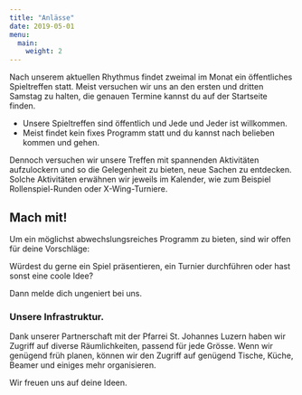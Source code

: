 ```yaml
---
title: "Anlässe"
date: 2019-05-01
menu:
  main:
    weight: 2
---
```


Nach unserem aktuellen Rhythmus findet zweimal im Monat ein öffentliches Spieltreffen statt. Meist versuchen wir uns an den ersten und dritten Samstag zu halten, die genauen Termine kannst du auf der Startseite finden.

* Unsere Spieltreffen sind öffentlich und Jede und Jeder ist willkommen.
* Meist findet kein fixes Programm statt und du kannst nach belieben kommen und gehen.

Dennoch versuchen wir unsere Treffen mit spannenden Aktivitäten aufzulockern und so die Gelegenheit zu bieten, neue Sachen zu entdecken.
Solche Aktivitäten erwähnen wir jeweils im Kalender, wie zum Beispiel Rollenspiel-Runden oder X-Wing-Turniere.

## Mach mit!

Um ein möglichst abwechslungsreiches Programm zu bieten, sind wir offen für deine Vorschläge:

Würdest du gerne ein Spiel präsentieren, ein Turnier durchführen oder hast sonst eine coole Idee?

Dann melde dich ungeniert bei uns.

### Unsere Infrastruktur.

Dank unserer Partnerschaft mit der Pfarrei St. Johannes Luzern haben wir Zugriff auf diverse Räumlichkeiten, passend für jede Grösse. Wenn wir genügend früh planen, können wir den Zugriff auf genügend Tische, Küche, Beamer und einiges mehr organisieren.

Wir freuen uns auf deine Ideen.
